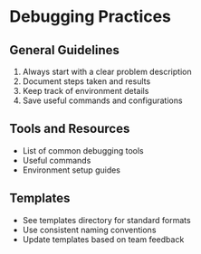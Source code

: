 # Debugging Practices

## General Guidelines
1. Always start with a clear problem description
2. Document steps taken and results
3. Keep track of environment details
4. Save useful commands and configurations

## Tools and Resources
- List of common debugging tools
- Useful commands
- Environment setup guides

## Templates
- See templates directory for standard formats
- Use consistent naming conventions
- Update templates based on team feedback

